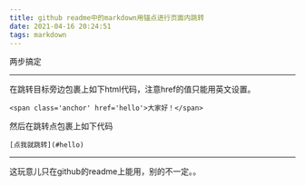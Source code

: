 ```yaml
---
title: github readme中的markdown用锚点进行页面内跳转
date: 2021-04-16 20:24:51
tags: markdown
---
```


两步搞定

---

在跳转目标旁边包裹上如下html代码，注意href的值只能用英文设置。

`<span class='anchor' href='hello'>大家好！</span>`

然后在跳转点包裹上如下代码

`[点我就跳转](#hello)`

---
这玩意儿只在github的readme上能用，别的不一定。。